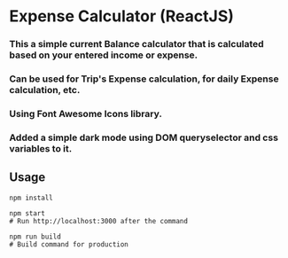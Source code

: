 # Expense Calculator (ReactJS)
### This a simple current Balance calculator that is calculated based on your entered income or expense.
### Can be used for Trip's Expense calculation, for daily Expense calculation, etc.
### Using Font Awesome Icons library.
### Added a simple dark mode using DOM queryselector and css variables to it.


## Usage
```
npm install

npm start
# Run http://localhost:3000 after the command

npm run build
# Build command for production
```

